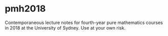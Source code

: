 # pmh2018
Contemporaneous lecture notes for fourth-year pure mathematics courses in 2018 at the University of Sydney. 
Use at your own risk.
